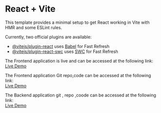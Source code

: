 # React + Vite

This template provides a minimal setup to get React working in Vite with HMR and some ESLint rules.

Currently, two official plugins are available:

- [@vitejs/plugin-react](https://github.com/vitejs/vite-plugin-react/blob/main/packages/plugin-react/README.md) uses [Babel](https://babeljs.io/) for Fast Refresh
- [@vitejs/plugin-react-swc](https://github.com/vitejs/vite-plugin-react-swc) uses [SWC](https://swc.rs/) for Fast Refresh



The Frontend application is live and can be accessed at the following link:  
[Live Demo](https://upskill31-front.vercel.app/)

The Frontend application Git repo,code can be accessed at the following link:  
[Live Demo](https://github.com/Bharath-KumarReddy/upskill31_front)

The Backend application git , repo ,coode can be accessed at the following link:  
[Live Demo](https://github.com/Bharath-KumarReddy/upskill31_backend) 